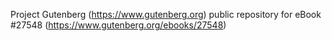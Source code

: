 Project Gutenberg (https://www.gutenberg.org) public repository for eBook #27548 (https://www.gutenberg.org/ebooks/27548)
